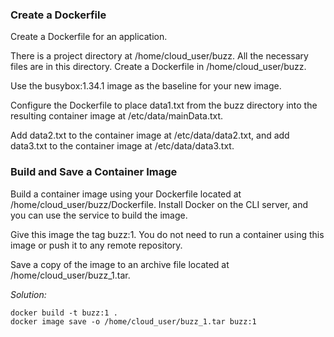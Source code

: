### Create a Dockerfile

Create a Dockerfile for an application.

There is a project directory at /home/cloud_user/buzz. All the necessary files are in this directory. Create a Dockerfile in /home/cloud_user/buzz.

Use the busybox:1.34.1 image as the baseline for your new image.

Configure the Dockerfile to place data1.txt from the buzz directory into the resulting container image at /etc/data/mainData.txt.

Add data2.txt to the container image at /etc/data/data2.txt, and add data3.txt to the container image at /etc/data/data3.txt.


### Build and Save a Container Image

Build a container image using your Dockerfile located at /home/cloud_user/buzz/Dockerfile. Install Docker on the CLI server, and you can use the service to build the image.

Give this image the tag buzz:1. You do not need to run a container using this image or push it to any remote repository.

Save a copy of the image to an archive file located at /home/cloud_user/buzz_1.tar.

*Solution:* 
```
docker build -t buzz:1 .
docker image save -o /home/cloud_user/buzz_1.tar buzz:1
```